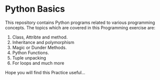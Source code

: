 # Python Basics
This repository contains Python programs related to various programming concepts.
The topics which are covered in this Programming exercise are:
   1. Class, Attribte and method.
   2. Inheritance and polymorphism
   3. Magic or Dunder Methods.
   4. Python Functions.
   5. Tuple unpacking
   6. For loops and much more
   
 Hope you will find this Practice useful...
